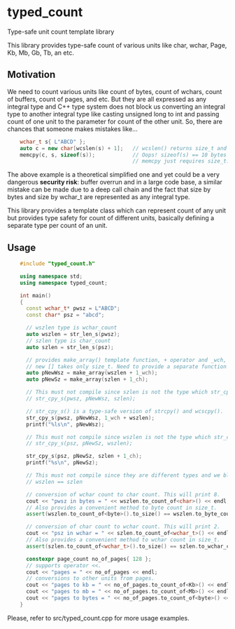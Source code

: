 typed_count
===========
Type-safe unit count template library

This library provides type-safe count of various units like char, wchar, Page,
Kb, Mb, Gb, Tb, an etc.

Motivation
----------
We need to count various units like count of bytes, count of wchars, count of buffers,
count of pages, and etc. But they are all expressed as any integral type and
C++ type system does not block us converting an integral type to another integral type
like casting unsigned long to int and passing count of one unit to the parameter
for count of the other unit. So, there are chances that someone makes mistakes like...

```cpp
    wchar_t s{ L"ABCD" };
	auto c = new char[wcslen(s) + 1];   // wcslen() returns size_t and new[] operator requires size_t.
	memcpy(c, s, sizeof(s));            // Oops! sizeof(s) == 10 bytes but c has only 5 bytes.
	                                    // memcpy just requires size_t.
```

The above example is a theoretical simplified one and yet could be a very dangerous **security risk**:
buffer overrun and in a large code base, a similar mistake can be
made due to a deep call chain and the fact that size by bytes and size by wchar_t are represented
as any integral type.

This library provides a template class which can represent count of any unit but provides type safety
for count of different units, basically defining a separate type per count of an unit.

Usage
-----

```cpp
    #include "typed_count.h"

    using namespace std;
    using namespace typed_count;

    int main()
    {
      const wchar_t* pwsz = L"ABCD";
      const char* psz = "abcd";

      // wszlen type is wchar_count
      auto wszlen = str_len_s(pwsz);
      // szlen type is char_count
      auto szlen = str_len_s(psz);

      // provides make_array() template function, + operator and _wch, _ch literal operators.
      // new [] takes only size_t. Need to provide a separate function make_array() to allocate an array.
      auto pNewWsz = make_array(wszlen + 1_wch);
      auto pNewSz = make_array(szlen + 1_ch);

      // This must not compile since szlen is not the type which str_cpy_s(... wchar_count) requires
      // str_cpy_s(pwsz, pNewWsz, szlen);

      // str_cpy_s() is a type-safe version of strcpy() and wcscpy().
      str_cpy_s(pwsz, pNewWsz, 1_wch + wszlen);
      printf("%ls\n", pNewWsz);

      // This must not compile since wszlen is not the type which str_cpy_s(... char_count) requires.
      // str_cpy_s(psz, pNewSz, wszlen);

      str_cpy_s(psz, pNewSz, szlen + 1_ch);
      printf("%s\n", pNewSz);

      // This must not compile since they are different types and we blocked comparisons between them.
      // wszlen == szlen

      // conversion of wchar count to char count. This will print 8.
      cout << "pwsz in bytes = " << wszlen.to_count_of<char>() << endl;
      // Also provides a convenient method to byte count in size_t.
      assert(wszlen.to_count_of<byte>().to_size() == wszlen.to_byte_count());

      // conversion of char count to wchar count. This will print 2.
      cout << "psz in wchar = " << szlen.to_count_of<wchar_t>() << endl;
      // Also provides a convenient method to wchar count in size_t.
      assert(szlen.to_count_of<wchar_t>().to_size() == szlen.to_wchar_count());

      constexpr page_count no_of_pages{ 128 };
      // supports operator <<.
      cout << "pages = " << no_of_pages << endl;
      // conversions to other units from pages.
      cout << "pages to kb = " << no_of_pages.to_count_of<Kb>() << endl;
      cout << "pages to mb = " << no_of_pages.to_count_of<Mb>() << endl;
      cout << "pages to bytes = " << no_of_pages.to_count_of<byte>() << endl;
    }
```

Please, refer to src/typed_count.cpp for more usage examples.
